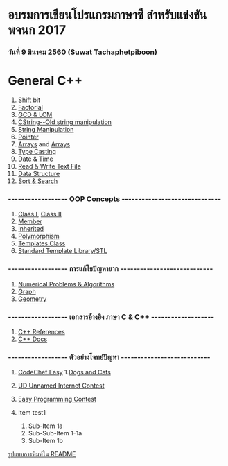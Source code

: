 # อบรมการเขียนโปรแกรมภาษาซี สำหรับแข่งขัน พจนก 2017
### วันที่ 9 มีนาคม 2560 (Suwat Tachaphetpiboon)
# General C++
1. [Shift bit](https://github.com/suwat9/CProgramming/blob/master/codes/ShiftBit.cpp)
1. [Factorial](http://stackoverflow.com/questions/5721796/how-do-you-implement-the-factorial-function-in-c)
1. [GCD & LCM](http://www.sanfoundry.com/cpp-program-find-gcd-lcm-n-numbers/)
1. [CString--Old string manipulation](http://www.cplusplus.com/reference/cstring/)
1. [String Manipulation](https://www.tutorialspoint.com/cplusplus/cpp_strings.htm)
1. [Pointer](http://www.cplusplus.com/doc/tutorial/pointers/)
1. [Arrays](http://www.cplusplus.com/doc/tutorial/arrays/) and [Arrays](https://www.tutorialspoint.com/cplusplus/cpp_arrays.htm)
1. [Type Casting](http://www.cplusplus.com/doc/tutorial/typecasting/)
1. [Date & Time](https://www.tutorialspoint.com/cplusplus/cpp_date_time.htm)
1. [Read & Write Text File](http://www.cplusplus.com/doc/tutorial/files/)
1. [Data Structure](https://www.tutorialspoint.com/cplusplus/cpp_data_structures.htm)
1. [Sort & Search](http://www.programminglogic.com/using-the-built-in-sort-and-search-functions-in-c/)

### ------------------ OOP Concepts ------------------------------
1. [Class I](http://www.cplusplus.com/doc/tutorial/classes/), [Class II](http://www.cplusplus.com/doc/tutorial/templates/)
1. [Member](http://www.cplusplus.com/doc/tutorial/classes2/)
1. [Inherited](http://www.cplusplus.com/doc/tutorial/inheritance/)
1. [Polymorphism](http://www.cplusplus.com/doc/tutorial/polymorphism/)
1. [Templates Class](http://www.cprogramming.com/tutorial/templates.html)
1. [Standard Template Library/STL](http://www.studytonight.com/cpp/stl/stl-introduction)

### ------------------ การแก้ไขปัญหายาก ----------------------------
1. [Numerical Problems & Algorithms](http://www.sanfoundry.com/cpp-programming-examples-numerical-problems-algorithms/)
1. [Graph](http://www.sanfoundry.com/cpp-programming-examples-graph-problems-algorithms/)
1. [Geometry](http://www.sanfoundry.com/cpp-programming-examples-computational-geometry-problems-algorithms/)

### ------------------ เอกสารอ้างอิง ภาษา C & C++ -------------------
1. [C++ References](http://www.cplusplus.com/reference/cstdlib/)
1. [C++ Docs](http://www.cplusplus.com/doc/tutorial/)

### ------------------ ตัวอย่างโจทย์ปัญหา ---------------------------
1. [CodeChef Easy](https://www.codechef.com/problems/easy)
  1.[Dogs and Cats](https://github.com/suwat9/C-plus-plus-Programming/blob/master/codes/cat.cpp)
1. [UD Unnamed Internet Contest](https://www.eecis.udel.edu/~breech/contest/problems/)
1. [Easy Programming Contest](https://tausiq.wordpress.com/easy-programming-problems-with-solutions/)

1. Item test1
   1. Sub-Item 1a
     1. Sub-Sub-Item 1-1a
   1. Sub-Item 1b


[รูปแบบการพิมพ์ใน README](https://guides.github.com/features/mastering-markdown/)
